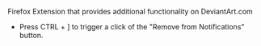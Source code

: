 Firefox Extension that provides additional functionality on DeviantArt.com

 * Press CTRL + ] to trigger a click of the \"Remove from Notifications\" button.
